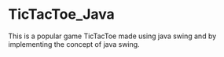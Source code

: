 # TicTacToe_Java
This is a popular game TicTacToe made using java swing and by implementing the concept of java swing.
